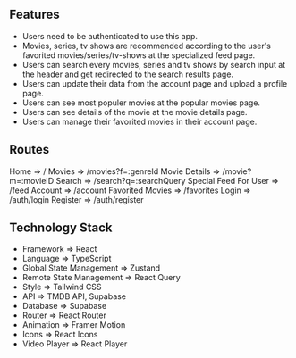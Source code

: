 ## Features 

* Users need to be authenticated to use this app.
* Movies, series, tv shows are recommended according to the user's favorited movies/series/tv-shows at the specialized feed page.
* Users can search every movies, series and tv shows by search input at the header and get redirected to the search results page.
* Users can update their data from the account page and upload a profile page.
* Users can see most populer movies at the popular movies page.
* Users can see details of the movie at the movie details page.
* Users can manage their favorited movies in their account page.

## Routes

Home => /
Movies => /movies?f=:genreId
Movie Details => /movie?m=:movieID
Search => /search?q=:searchQuery
Special Feed For User => /feed
Account => /account 
Favorited Movies => /favorites
Login => /auth/login
Register => /auth/register

## Technology Stack

* Framework => React
* Language => TypeScript
* Global State Management => Zustand
* Remote State Management => React Query
* Style => Tailwind CSS
* API => TMDB API, Supabase
* Database => Supabase
* Router => React Router
* Animation => Framer Motion
* Icons => React Icons
* Video Player => React Player
